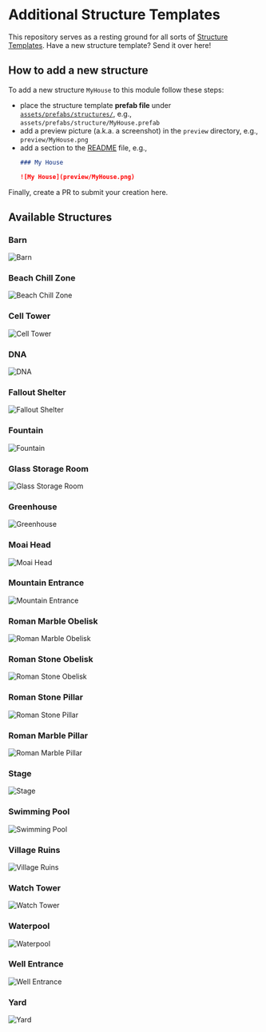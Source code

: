 # Additional Structure Templates

This repository serves as a resting ground for all sorts of [Structure Templates](https://github.com/Terasology/StructureTemplates).
Have a new structure template?
Send it over here!

## How to add a new structure

To add a new structure `MyHouse` to this module follow these steps:

- place the structure template **prefab file** under [`assets/prefabs/structures/`](assets/prefabs/structures/), e.g., `assets/prefabs/structure/MyHouse.prefab`
- add a preview picture (a.k.a. a screenshot) in the `preview` directory, e.g., `preview/MyHouse.png` 
- add a section to the [README](README.md) file, e.g.,
    ```markdown
    ### My House
  
    ![My House](preview/MyHouse.png)
    ```

Finally, create a PR to submit your creation here.

## Available Structures

### Barn
![Barn](preview/Barn.png)

### Beach Chill Zone
![Beach Chill Zone](preview/BeachChillZone.png)

### Cell Tower
![Cell Tower](preview/CellTower.png)

### DNA
![DNA](preview/DNA.png)
### Fallout Shelter
![Fallout Shelter](preview/FalloutShelter.png)

### Fountain
![Fountain](preview/Fountain.png)

### Glass Storage Room
![Glass Storage Room](preview/GlassStorageRoom.png)

### Greenhouse
![Greenhouse](preview/Greenhouse.png)

### Moai Head
![Moai Head](preview/MoaiHead.png)

### Mountain Entrance
![Mountain Entrance](preview/MountainEntrance.jpg)


### Roman Marble Obelisk
![Roman Marble Obelisk](preview/RomanObeliskMarble.PNG)

### Roman Stone Obelisk
![Roman Stone Obelisk](preview/RomanObeliskStone.PNG)

### Roman Stone Pillar
![Roman Stone Pillar](preview/RomanPillar.PNG)

### Roman Marble Pillar
![Roman Marble Pillar](preview/RomanPillarMarble.PNG)

### Stage
![Stage](preview/Stage.png)

### Swimming Pool
![Swimming Pool](preview/Swimmingpool.png)

### Village Ruins
![Village Ruins](preview/VillageRuins.png)

### Watch Tower
![Watch Tower](preview/WatchTower.png)

### Waterpool
![Waterpool](preview/Waterpool.png)

### Well Entrance
![Well Entrance](preview/WellEntrance.jpg)

### Yard
![Yard](preview/Yard.png)
